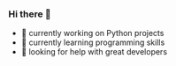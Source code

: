 ### Hi there 👋

- 🔭 currently working on Python projects
- 🌱 currently learning programming skills
- 🤔 looking for help with great developers







<!--
**anjaliap/anjaliap** is a ✨ _special_ ✨ repository because its `README.md` (this file) appears on your GitHub profile.

